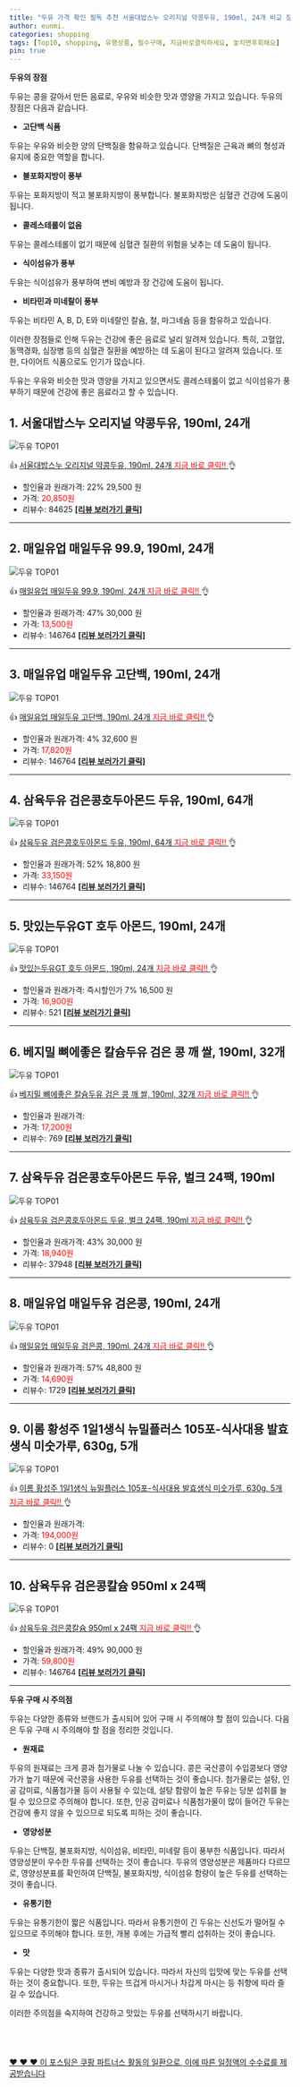 ```yaml
---
title: "두유 가격 확인 필독 추천 서울대밥스누 오리지널 약콩두유, 190ml, 24개 비교 장점 구매가이드"
author: eunmi.
categories: shopping
tags: [Top10, shopping, 유행상품, 필수구매, 지금바로클릭하세요, 놓치면후회해요]
pin: true
---
```

**두유의 장점**

두유는 콩을 갈아서 만든 음료로, 우유와 비슷한 맛과 영양을 가지고 있습니다. 두유의 장점은 다음과 같습니다.

* **고단백 식품**

두유는 우유와 비슷한 양의 단백질을 함유하고 있습니다. 단백질은 근육과 뼈의 형성과 유지에 중요한 역할을 합니다.

* **불포화지방이 풍부**

두유는 포화지방이 적고 불포화지방이 풍부합니다. 불포화지방은 심혈관 건강에 도움이 됩니다.

* **콜레스테롤이 없음**

두유는 콜레스테롤이 없기 때문에 심혈관 질환의 위험을 낮추는 데 도움이 됩니다.

* **식이섬유가 풍부**

두유는 식이섬유가 풍부하여 변비 예방과 장 건강에 도움이 됩니다.

* **비타민과 미네랄이 풍부**

두유는 비타민 A, B, D, E와 미네랄인 칼슘, 철, 마그네슘 등을 함유하고 있습니다.

이러한 장점들로 인해 두유는 건강에 좋은 음료로 널리 알려져 있습니다. 특히, 고혈압, 동맥경화, 심장병 등의 심혈관 질환을 예방하는 데 도움이 된다고 알려져 있습니다. 또한, 다이어트 식품으로도 인기가 많습니다.

두유는 우유와 비슷한 맛과 영양을 가지고 있으면서도 콜레스테롤이 없고 식이섬유가 풍부하기 때문에 건강에 좋은 음료라고 할 수 있습니다.

   

## 1. 서울대밥스누 오리지널 약콩두유, 190ml, 24개

![두유 TOP01](https://thumbnail9.coupangcdn.com/thumbnails/remote/230x230ex/image/product/image/vendoritem/2019/08/05/3693311871/f614674b-d753-4f97-9687-db685bfea8b1.jpg)


👍 [서울대밥스누 오리지널 약콩두유, 190ml, 24개 <font color=red> 지금 바로 클릭!! </font> ](https://link.coupang.com/re/AFFSDP?lptag=AF3617701&subid=GithubCoopas&pageKey=293207724&traceid=V0-153&itemId=282799373&vendorItemId=3693311871) 👌 


- 할인율과 원래가격: 22%  29,500   원
- 가격: <span style='color:red'>20,850원</span>
- 리뷰수: 84625  [**[리뷰 보러가기 클릭]**](https://link.coupang.com/re/AFFSDP?lptag=AF3617701&subid=GithubCoopas&pageKey=293207724&traceid=V0-153&itemId=282799373&vendorItemId=3693311871)

---


   

## 2. 매일유업 매일두유 99.9, 190ml, 24개

![두유 TOP01](https://thumbnail6.coupangcdn.com/thumbnails/remote/230x230ex/image/retail/images/8497634205009145-8a1b7c5f-8df6-44d1-82ca-43fc65d8c2b5.jpg)


👍 [매일유업 매일두유 99.9, 190ml, 24개 <font color=red> 지금 바로 클릭!! </font> ](https://link.coupang.com/re/AFFSDP?lptag=AF3617701&subid=GithubCoopas&pageKey=197024288&traceid=V0-153&itemId=15582671148&vendorItemId=3038558667) 👌 


- 할인율과 원래가격: 47%  30,000   원
- 가격: <span style='color:red'>13,500원</span>
- 리뷰수: 146764  [**[리뷰 보러가기 클릭]**](https://link.coupang.com/re/AFFSDP?lptag=AF3617701&subid=GithubCoopas&pageKey=197024288&traceid=V0-153&itemId=15582671148&vendorItemId=3038558667)

---


   

## 3. 매일유업 매일두유 고단백, 190ml, 24개

![두유 TOP01](https://thumbnail6.coupangcdn.com/thumbnails/remote/230x230ex/image/retail/images/4094215087288791-febf869d-7c2c-42a5-bf95-d582bf95bbb9.png)


👍 [매일유업 매일두유 고단백, 190ml, 24개 <font color=red> 지금 바로 클릭!! </font> ](https://link.coupang.com/re/AFFSDP?lptag=AF3617701&subid=GithubCoopas&pageKey=6579527741&traceid=V0-153&itemId=14800669618&vendorItemId=75943171647) 👌 


- 할인율과 원래가격: 4%  32,600   원
- 가격: <span style='color:red'>17,820원</span>
- 리뷰수: 146764  [**[리뷰 보러가기 클릭]**](https://link.coupang.com/re/AFFSDP?lptag=AF3617701&subid=GithubCoopas&pageKey=6579527741&traceid=V0-153&itemId=14800669618&vendorItemId=75943171647)

---


   

## 4. 삼육두유 검은콩호두아몬드 두유, 190ml, 64개

![두유 TOP01](https://thumbnail8.coupangcdn.com/thumbnails/remote/230x230ex/image/vendor_inventory/1faf/e995431d5da211d91a63e542fca0e7eeacda3671dad9ead54f45b947fc8b.jpg)


👍 [삼육두유 검은콩호두아몬드 두유, 190ml, 64개 <font color=red> 지금 바로 클릭!! </font> ](https://link.coupang.com/re/AFFSDP?lptag=AF3617701&subid=GithubCoopas&pageKey=10229890&traceid=V0-153&itemId=61802452&vendorItemId=83200583478) 👌 


- 할인율과 원래가격: 52%  18,800   원
- 가격: <span style='color:red'>33,150원</span>
- 리뷰수: 146764  [**[리뷰 보러가기 클릭]**](https://link.coupang.com/re/AFFSDP?lptag=AF3617701&subid=GithubCoopas&pageKey=10229890&traceid=V0-153&itemId=61802452&vendorItemId=83200583478)

---


   

## 5. 맛있는두유GT 호두 아몬드, 190ml, 24개

![두유 TOP01](https://thumbnail6.coupangcdn.com/thumbnails/remote/230x230ex/image/retail/images/2023/10/24/14/1/97574034-89b5-4996-95ea-b8de969924a0.png)


👍 [맛있는두유GT 호두 아몬드, 190ml, 24개 <font color=red> 지금 바로 클릭!! </font> ](https://link.coupang.com/re/AFFSDP?lptag=AF3617701&subid=GithubCoopas&pageKey=7672668276&traceid=V0-153&itemId=20472083745&vendorItemId=87551392269) 👌 


- 할인율과 원래가격: 즉시할인가 7%  16,500   원
- 가격: <span style='color:red'>16,900원</span>
- 리뷰수: 521  [**[리뷰 보러가기 클릭]**](https://link.coupang.com/re/AFFSDP?lptag=AF3617701&subid=GithubCoopas&pageKey=7672668276&traceid=V0-153&itemId=20472083745&vendorItemId=87551392269)

---


   

## 6. 베지밀 뼈에좋은 칼슘두유 검은 콩 깨 쌀, 190ml, 32개

![두유 TOP01](https://thumbnail10.coupangcdn.com/thumbnails/remote/230x230ex/image/retail/images/642130166559969-4bf869f0-87b8-4286-987e-f9c475ce12de.jpg)


👍 [베지밀 뼈에좋은 칼슘두유 검은 콩 깨 쌀, 190ml, 32개 <font color=red> 지금 바로 클릭!! </font> ](https://link.coupang.com/re/AFFSDP?lptag=AF3617701&subid=GithubCoopas&pageKey=34888954&traceid=V0-153&itemId=17910003845&vendorItemId=85072693119) 👌 


- 할인율과 원래가격: 
- 가격: <span style='color:red'>17,200원</span>
- 리뷰수: 769  [**[리뷰 보러가기 클릭]**](https://link.coupang.com/re/AFFSDP?lptag=AF3617701&subid=GithubCoopas&pageKey=34888954&traceid=V0-153&itemId=17910003845&vendorItemId=85072693119)

---


   

## 7. 삼육두유 검은콩호두아몬드 두유, 벌크 24팩, 190ml

![두유 TOP01](https://thumbnail8.coupangcdn.com/thumbnails/remote/230x230ex/image/vendor_inventory/06e7/66cdf6b40b3c027e392d63b2da775000791ec83e47fe13dd74af04fc54bf.jpg)


👍 [삼육두유 검은콩호두아몬드 두유, 벌크 24팩, 190ml <font color=red> 지금 바로 클릭!! </font> ](https://link.coupang.com/re/AFFSDP?lptag=AF3617701&subid=GithubCoopas&pageKey=7670140314&traceid=V0-153&itemId=20458664750&vendorItemId=73970860164) 👌 


- 할인율과 원래가격: 43%  30,000   원
- 가격: <span style='color:red'>18,940원</span>
- 리뷰수: 37948  [**[리뷰 보러가기 클릭]**](https://link.coupang.com/re/AFFSDP?lptag=AF3617701&subid=GithubCoopas&pageKey=7670140314&traceid=V0-153&itemId=20458664750&vendorItemId=73970860164)

---


   

## 8. 매일유업 매일두유 검은콩, 190ml, 24개

![두유 TOP01](https://thumbnail7.coupangcdn.com/thumbnails/remote/230x230ex/image/retail/images/8388483274704510-88b845d9-af76-4fc7-a127-e1334c7b495c.jpg)


👍 [매일유업 매일두유 검은콩, 190ml, 24개 <font color=red> 지금 바로 클릭!! </font> ](https://link.coupang.com/re/AFFSDP?lptag=AF3617701&subid=GithubCoopas&pageKey=1729936296&traceid=V0-153&itemId=15582705964&vendorItemId=70933171241) 👌 


- 할인율과 원래가격: 57%  48,800   원
- 가격: <span style='color:red'>14,690원</span>
- 리뷰수: 1729  [**[리뷰 보러가기 클릭]**](https://link.coupang.com/re/AFFSDP?lptag=AF3617701&subid=GithubCoopas&pageKey=1729936296&traceid=V0-153&itemId=15582705964&vendorItemId=70933171241)

---


   

## 9. 이롬 황성주 1일1생식 뉴밀플러스 105포-식사대용 발효생식 미숫가루, 630g, 5개

![두유 TOP01](https://thumbnail10.coupangcdn.com/thumbnails/remote/230x230ex/image/vendor_inventory/01f5/4ebd7c985e52383e203ca5d318019f6d09290a0ab4e2c96eec3f39b29387.jpg)


👍 [이롬 황성주 1일1생식 뉴밀플러스 105포-식사대용 발효생식 미숫가루, 630g, 5개 <font color=red> 지금 바로 클릭!! </font> ](https://link.coupang.com/re/AFFSDP?lptag=AF3617701&subid=GithubCoopas&pageKey=6475596177&traceid=V0-153&itemId=14151895085&vendorItemId=81398402403) 👌 


- 할인율과 원래가격: 
- 가격: <span style='color:red'>194,000원</span>
- 리뷰수: 0  [**[리뷰 보러가기 클릭]**](https://link.coupang.com/re/AFFSDP?lptag=AF3617701&subid=GithubCoopas&pageKey=6475596177&traceid=V0-153&itemId=14151895085&vendorItemId=81398402403)

---


   

## 10. 삼육두유 검은콩칼슘 950ml x 24팩

![두유 TOP01](https://thumbnail10.coupangcdn.com/thumbnails/remote/230x230ex/image/vendor_inventory/b0fb/b2899972fd82c118d32c3bb4633a43dd1225142c6b47bda919f2b7435e91.jpg)


👍 [삼육두유 검은콩칼슘 950ml x 24팩 <font color=red> 지금 바로 클릭!! </font> ](https://link.coupang.com/re/AFFSDP?lptag=AF3617701&subid=GithubCoopas&pageKey=7709548955&traceid=V0-153&itemId=20662499315&vendorItemId=87017518059) 👌 


- 할인율과 원래가격: 49%  90,000   원
- 가격: <span style='color:red'>59,800원</span>
- 리뷰수: 146764  [**[리뷰 보러가기 클릭]**](https://link.coupang.com/re/AFFSDP?lptag=AF3617701&subid=GithubCoopas&pageKey=7709548955&traceid=V0-153&itemId=20662499315&vendorItemId=87017518059)

---
**두유 구매 시 주의점**

두유는 다양한 종류와 브랜드가 출시되어 있어 구매 시 주의해야 할 점이 있습니다. 다음은 두유 구매 시 주의해야 할 점을 정리한 것입니다.

* **원재료**

두유의 원재료는 크게 콩과 첨가물로 나눌 수 있습니다. 콩은 국산콩이 수입콩보다 영양가가 높기 때문에 국산콩을 사용한 두유를 선택하는 것이 좋습니다. 첨가물로는 설탕, 인공 감미료, 식품첨가물 등이 사용될 수 있는데, 설탕 함량이 높은 두유는 당분 섭취를 늘릴 수 있으므로 주의해야 합니다. 또한, 인공 감미료나 식품첨가물이 많이 들어간 두유는 건강에 좋지 않을 수 있으므로 되도록 피하는 것이 좋습니다.

* **영양성분**

두유는 단백질, 불포화지방, 식이섬유, 비타민, 미네랄 등이 풍부한 식품입니다. 따라서 영양성분이 우수한 두유를 선택하는 것이 좋습니다. 두유의 영양성분은 제품마다 다르므로, 영양성분표를 확인하여 단백질, 불포화지방, 식이섬유 함량이 높은 두유를 선택하는 것이 좋습니다.

* **유통기한**

두유는 유통기한이 짧은 식품입니다. 따라서 유통기한이 긴 두유는 신선도가 떨어질 수 있으므로 주의해야 합니다. 또한, 개봉 후에는 가급적 빨리 섭취하는 것이 좋습니다.

* **맛**

두유는 다양한 맛과 종류가 출시되어 있습니다. 따라서 자신의 입맛에 맞는 두유를 선택하는 것이 중요합니다. 또한, 두유는 뜨겁게 마시거나 차갑게 마시는 등 취향에 따라 즐길 수 있습니다.

이러한 주의점을 숙지하여 건강하고 맛있는 두유를 선택하시기 바랍니다.<br><br><br><br><br> [ ❤ ❤ ❤ 이 포스팅은 쿠팡 파트너스 활동의 일환으로, 이에 따른 일정액의 수수료를 제공받습니다](https://link.coupang.com/a/bcEFyh)